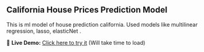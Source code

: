 ## California House Prices Prediction Model
This is ml model of house prediction california.
Used models like multilinear regression, lasso, elasticNet .


🔗 **Live Demo:** [Click here to try it](https://california-house-prices-ml-erz6.onrender.com/predictdata)   (Will take time to load)

